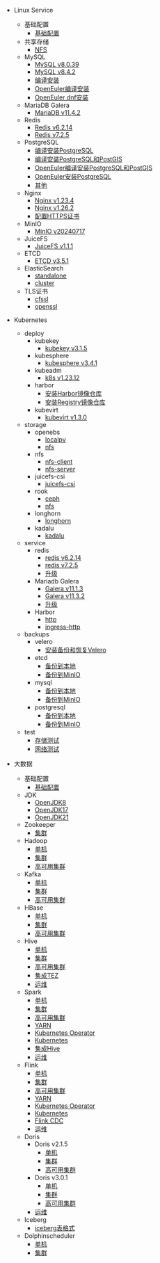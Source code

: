 - Linux Service
    - 基础配置
        - [基础配置](work/service/00-basic/)
    - 共享存储
        - [NFS](work/service/nfs/)
    - MySQL
        - [MySQL v8.0.39](/work/service/mysql/v8.0.39/)
        - [MySQL v8.4.2](/work/service/mysql/v8.4.2-lts/)
        - [编译安装](/work/service/mysql/make/)
        - [OpenEuler编译安装](/work/service/mysql/make/README_OpenEuler.md)
        - [OpenEuler dnf安装](/work/service/mysql/openeuler/v8.0.37/)
    - MariaDB Galera
        - [MariaDB v11.4.2](/work/service/mariadb/v11.4.2/)
    - Redis
        - [Redis v6.2.14](/work/service/redis/v6.2.14/)
        - [Redis v7.2.5](/work/service/redis/v7.2.5/)
    - PostgreSQL
        - [编译安装PostgreSQL](/work/service/postgresql/)
        - [编译安装PostgreSQL和PostGIS](/work/service/postgresql/README_OpenEuler.md)
        - [OpenEuler编译安装PostgreSQL和PostGIS](/work/service/postgresql/README_OpenEuler.md)
        - [OpenEuler安装PostgreSQL](/work/service/postgresql/openeuler/v15.6/)
        - [其他](/work/service/postgresql/README_Test.md)
    - Nginx
        - [Nginx v1.23.4](/work/service/nginx/v1.23.4/)
        - [Nginx v1.26.2](/work/service/nginx/v1.26.2/)
        - [配置HTTPS证书](/work/service/nginx/v1.23.4/tls/)
    - MinIO
        - [MinIO v20240717](/work/service/minio/v20240717/)
    - JuiceFS
        - [JuiceFS v1.1.1](/work/service/juicefs/v1.1.1/)
    - ETCD
        - [ETCD v3.5.1](/work/service/etcd/v3.5.1/)
    - ElasticSearch
        - [standalone](/work/service/elastic/elasticsearch/standalone/)
        - [cluster](/work/service/elastic/elasticsearch/cluster/)
    - TLS证书
        - [cfssl](/work/service/tls/tls-cfssl/)
        - [openssl](/work/service/tls/tls-openssl/)

- Kubernetes
    - deploy
        - kubekey
            - [kubekey v3.1.5](/work/kubernetes/deploy/kubekey/v3.1.5/)
        - kubesphere
            - [kubesphere v3.4.1](/work/kubernetes/deploy/kubesphere/v3.4.1/)
        - kubeadm
            - [k8s v1.23.12](/work/kubernetes/deploy/kubeadm/v1.23.12/)
        - harbor
            - [安装Harbor镜像仓库](/work/kubernetes/deploy/harbor/v2.11.1/)
            - [安装Registry镜像仓库](/work/kubernetes/deploy/harbor/registry/)
        - kubevirt
            - [kubevirt v1.3.0](/work/kubernetes/deploy/kubevirt/deploy/v1.3.0/)
    - storage
        - openebs
            - [localpv](/work/kubernetes/deploy/storage/openebs/localpv-provisioner/v4.1.0/)
            - [nfs](/work/kubernetes/deploy/storage/openebs/nfs-provisioner/v0.11.0/)
        - nfs
            - [nfs-client](/work/kubernetes/deploy/storage/nfs/nfs-client/)
            - [nfs-server](/work/kubernetes/deploy/storage/nfs/nfs-server/)
        - juicefs-csi
            - [juicefs-csi](/work/kubernetes/deploy/storage/juicefs-csi/v0.24.4/)
        - rook
            - [ceph](/work/kubernetes/deploy/storage/rook/ceph/)
            - [nfs](/work/kubernetes/deploy/storage/rook/nfs/)
        - longhorn
            - [longhorn](/work/kubernetes/deploy/storage/longhorn/v1.4.0/)
        - kadalu
            - [kadalu](/work/kubernetes/deploy/storage/kadalu/v1.0.0/)
    - service
        - redis
            - [redis v6.2.14](/work/kubernetes/service/redis/v6.2.14/)
            - [redis v7.2.5](/work/kubernetes/service/redis/v7.2.5/)
            - [升级](/work/kubernetes/service/redis/upgrade.md)
        - Mariadb Galera
            - [Galera v11.1.3](/work/kubernetes/service/mariadb/v11.1.3/)
            - [Galera v11.3.2](/work/kubernetes/service/mariadb/v11.3.2/)
            - [升级](/work/kubernetes/service/mariadb/upgrade.md)
        - Harbor
            - [http](/work/kubernetes/service/harbor/v2.11.0/http/)
            - [ingress-http](/work/kubernetes/service/harbor/v2.11.0/ingress-http/)
    - backups
        - velero
            - [安装备份和恢复Velero](/work/kubernetes/deploy/backups/velero/v1.11.0/)
        - etcd
            - [备份到本地](/work/kubernetes/deploy/backups/etcd/local/)
            - [备份到MinIO](/work/kubernetes/deploy/backups/etcd/minio/)
        - mysql
            - [备份到本地](/work/kubernetes/deploy/backups/mysql/local/)
            - [备份到MinIO](/work/kubernetes/deploy/backups/mysql/minio/)
        - postgresql
            - [备份到本地](/work/kubernetes/deploy/backups/postgresql/local/)
            - [备份到MinIO](/work/kubernetes/deploy/backups/postgresql/minio/)
    - test
        - [存储测试](/work/kubernetes/deploy/test/storage/)
        - [网络测试](/work/kubernetes/deploy/test/network/)

- 大数据
    - 基础配置
        - [基础配置](work/bigdata/00-basic/)
    - JDK
        - [OpenJDK8](/work/bigdata/01-jdk/jdk8/README_OpenJDK.md)
        - [OpenJDK17](/work/bigdata/01-jdk/jdk17/)
        - [OpenJDK21](/work/bigdata/01-jdk/jdk21/)
    - Zookeeper
        - [集群](work/bigdata/02-zookeeper/)
    - Hadoop
        - [单机](work/bigdata/03-hadoop/standalone/)
        - [集群](work/bigdata/03-hadoop/cluster/)
        - [高可用集群](work/bigdata/03-hadoop/cluster-ha/)
    - Kafka
        - [单机](work/bigdata/03-kafka/standalone/)
        - [集群](work/bigdata/03-kafka/cluster/)
        - [高可用集群](work/bigdata/03-kafka/cluster-ha/)
    - HBase
        - [单机](work/bigdata/04-hbase/standalone/)
        - [集群](work/bigdata/04-hbase/cluster/)
        - [高可用集群](work/bigdata/04-hbase/cluster-ha/)
    - Hive
        - [单机](work/bigdata/04-hive/standalone/)
        - [集群](work/bigdata/04-hive/cluster/)
        - [高可用集群](work/bigdata/04-hive/cluster-ha/)
        - [集成TEZ](work/bigdata/04-hive/tez/)
        - [运维](work/bigdata/04-hive/OPS.md)
    - Spark
        - [单机](work/bigdata/05-spark/standalone/)
        - [集群](work/bigdata/05-spark/cluster/)
        - [高可用集群](work/bigdata/05-spark/cluster-ha/)
        - [YARN](work/bigdata/05-spark/yarn)
        - [Kubernetes Operator](work/bigdata/05-spark/kubernetes-operator/)
        - [Kubernetes](work/bigdata/05-spark/kubernetes/)
        - [集成Hive](work/bigdata/05-spark/hive/)
        - [运维](work/bigdata/05-spark/OPS.md)
    - Flink
        - [单机](work/bigdata/05-flink/standalone/)
        - [集群](work/bigdata/05-flink/cluster/)
        - [高可用集群](work/bigdata/05-flink/cluster-ha/)
        - [YARN](work/bigdata/05-flink/yarn)
        - [Kubernetes Operator](work/bigdata/05-flink/kubernetes-operator/)
        - [Kubernetes](work/bigdata/05-flink/k8s/)
        - [Flink CDC](work/bigdata/05-flink/cdc/)
        - [运维](work/bigdata/05-flink/OPS.md)
    - Doris
        - Doris v2.1.5
            - [单机](work/bigdata/05-doris/v2.1.4/standalone/)
            - [集群](work/bigdata/05-doris/v2.1.4/cluster/)
            - [高可用集群](work/bigdata/05-doris/v2.1.4/cluster-ha/)
        - Doris v3.0.1
            - [单机](work/bigdata/05-doris/v3.0.1/standalone/)
            - [集群](work/bigdata/05-doris/v3.0.1/cluster/)
            - [高可用集群](work/bigdata/05-doris/v3.0.1/cluster-ha/)
        - [运维](work/bigdata/05-doris/OPS.md)
    - Iceberg
        - [iceberg表格式](work/bigdata/06-iceberg/)
    - Dolphinscheduler
        - [单机](work/bigdata/06-dolphinscheduler/standalone/)
        - [集群](work/bigdata/06-dolphinscheduler/cluster/)

